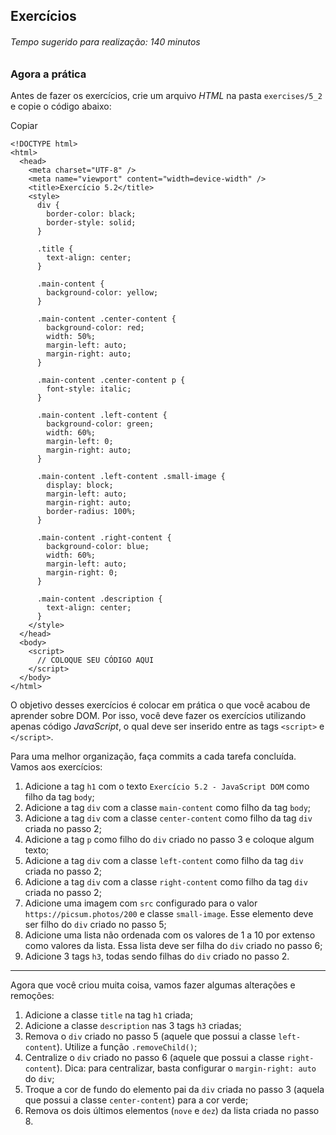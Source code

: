 Exercícios
----------

###### Tempo sugerido para realização: 140 minutos

### Agora a prática

Antes de fazer os exercícios, crie um arquivo _HTML_ na pasta `exercises/5_2` e copie o código abaixo:

Copiar

    <!DOCTYPE html>
    <html>
      <head>
        <meta charset="UTF-8" />
        <meta name="viewport" content="width=device-width" />
        <title>Exercício 5.2</title>
        <style>
          div {
            border-color: black;
            border-style: solid;
          }
    
          .title {
            text-align: center;
          }
    
          .main-content {
            background-color: yellow;
          }
    
          .main-content .center-content {
            background-color: red;
            width: 50%;
            margin-left: auto;
            margin-right: auto;
          }
    
          .main-content .center-content p {
            font-style: italic;
          }
    
          .main-content .left-content {
            background-color: green;
            width: 60%;
            margin-left: 0;
            margin-right: auto;
          }
    
          .main-content .left-content .small-image {
            display: block;
            margin-left: auto;
            margin-right: auto;
            border-radius: 100%;
          }
    
          .main-content .right-content {
            background-color: blue;
            width: 60%;
            margin-left: auto;
            margin-right: 0;
          }
    
          .main-content .description {
            text-align: center;
          }
        </style>
      </head>
      <body>
        <script>
          // COLOQUE SEU CÓDIGO AQUI
        </script>
      </body>
    </html>

O objetivo desses exercícios é colocar em prática o que você acabou de aprender sobre DOM. Por isso, você deve fazer os exercícios utilizando apenas código _JavaScript_, o qual deve ser inserido entre as tags `<script>` e `</script>`.

Para uma melhor organização, faça commits a cada tarefa concluída. Vamos aos exercícios:

1.  Adicione a tag `h1` com o texto `Exercício 5.2 - JavaScript DOM` como filho da tag `body`;
2.  Adicione a tag `div` com a classe `main-content` como filho da tag `body`;
3.  Adicione a tag `div` com a classe `center-content` como filho da tag `div` criada no passo 2;
4.  Adicione a tag `p` como filho do `div` criado no passo 3 e coloque algum texto;
5.  Adicione a tag `div` com a classe `left-content` como filho da tag `div` criada no passo 2;
6.  Adicione a tag `div` com a classe `right-content` como filho da tag `div` criada no passo 2;
7.  Adicione uma imagem com `src` configurado para o valor `https://picsum.photos/200` e classe `small-image`. Esse elemento deve ser filho do `div` criado no passo 5;
8.  Adicione uma lista não ordenada com os valores de 1 a 10 por extenso como valores da lista. Essa lista deve ser filha do `div` criado no passo 6;
9.  Adicione 3 tags `h3`, todas sendo filhas do `div` criado no passo 2.

* * *

Agora que você criou muita coisa, vamos fazer algumas alterações e remoções:

1.  Adicione a classe `title` na tag `h1` criada;
2.  Adicione a classe `description` nas 3 tags `h3` criadas;
3.  Remova o `div` criado no passo 5 (aquele que possui a classe `left-content`). Utilize a função `.removeChild()`;
4.  Centralize o `div` criado no passo 6 (aquele que possui a classe `right-content`). Dica: para centralizar, basta configurar o `margin-right: auto` do `div`;
5.  Troque a cor de fundo do elemento pai da `div` criada no passo 3 (aquela que possui a classe `center-content`) para a cor verde;
6.  Remova os dois últimos elementos (`nove` e `dez`) da lista criada no passo 8.
